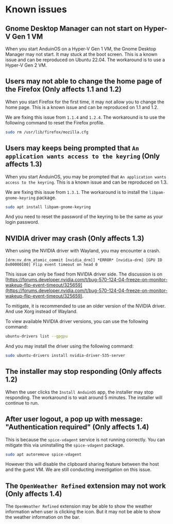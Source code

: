 # Known issues

## Gnome Desktop Manager can not start on Hyper-V Gen 1 VM

When you start AnduinOS on a Hyper-V Gen 1 VM, the Gnome Desktop Manager may not start. It may stuck at the boot screen. This is a known issue and can be reproduced on Ubuntu 22.04. The workaround is to use a Hyper-V Gen 2 VM.

## Users may not able to change the home page of the Firefox (Only affects 1.1 and 1.2)

When you start Firefox for the first time, it may not allow you to change the home page. This is a known issue and can be reproduced on 1.1 and 1.2.

We are fixing this issue from `1.1.4` and `1.2.4`. The workaround is to use the following command to reset the Firefox profile.

```bash title="Reset Firefox profile"
sudo rm /usr/lib/firefox/mozilla.cfg
```

## Users may keeps being prompted that `An application wants access to the keyring` (Only affects 1.3)

When you start AnduinOS, you may be prompted that `An application wants access to the keyring`. This is a known issue and can be reproduced on 1.3.

We are fixing this issue from `1.3.1`. The workaround is to install the `libpam-gnome-keyring` package.

```bash title="Install libpam-gnome-keyring"
sudo apt install libpam-gnome-keyring
```

And you need to reset the password of the keyring to be the same as your login password.

## NVIDIA driver may crash (Only affects 1.3)

When using the NVIDIA driver with Wayland, you may encounter a crash.

```log
[drm:nv_drm_atomic_commit [nvidia_drm]] *ERROR* [nvidia-drm] [GPU ID 0x00000100] Flip event timeout on head 0
```

This issue can only be fixed from NVIDIA driver side. The discussion is on [https://forums.developer.nvidia.com/t/bug-570-124-04-freeze-on-monitor-wakeup-flip-event-timeout/325659](https://forums.developer.nvidia.com/t/bug-570-124-04-freeze-on-monitor-wakeup-flip-event-timeout/325659).

To mitigate, it is recommended to use an older version of the NVIDIA driver. And use Xorg instead of Wayland.

To view available NVIDIA driver versions, you can use the following command:

```bash title="List available NVIDIA driver versions"
ubuntu-drivers list --gpgpu
```

And you may install the driver using the following command:

```bash title="Install NVIDIA driver"
sudo ubuntu-drivers install nvidia-driver-535-server
```

## The installer may stop responding (Only affects 1.2)

When the user clicks the `Install AnduinOS` app, the installer may stop responding. The workaround is to wait around 5 minutes. The installer will continue to run.

## After user logout, a pop up with message: "Authentication required" (Only affects 1.4)

This is because the `spice-vdagent` service is not running correctly. You can mitigate this via uninstalling the `spice-vdagent` package.

```bash title="Uninstall spice-vdagent"
sudo apt autoremove spice-vdagent
```

However this will disable the clipboard sharing feature between the host and the guest VM. We are still conducting investigation on this issue.

## The `OpenWeather Refined` extension may not work (Only affects 1.4)

The `OpenWeather Refined` extension may be able to show the weather information when user is clicking the icon. But it may not be able to show the weather information on the bar.
